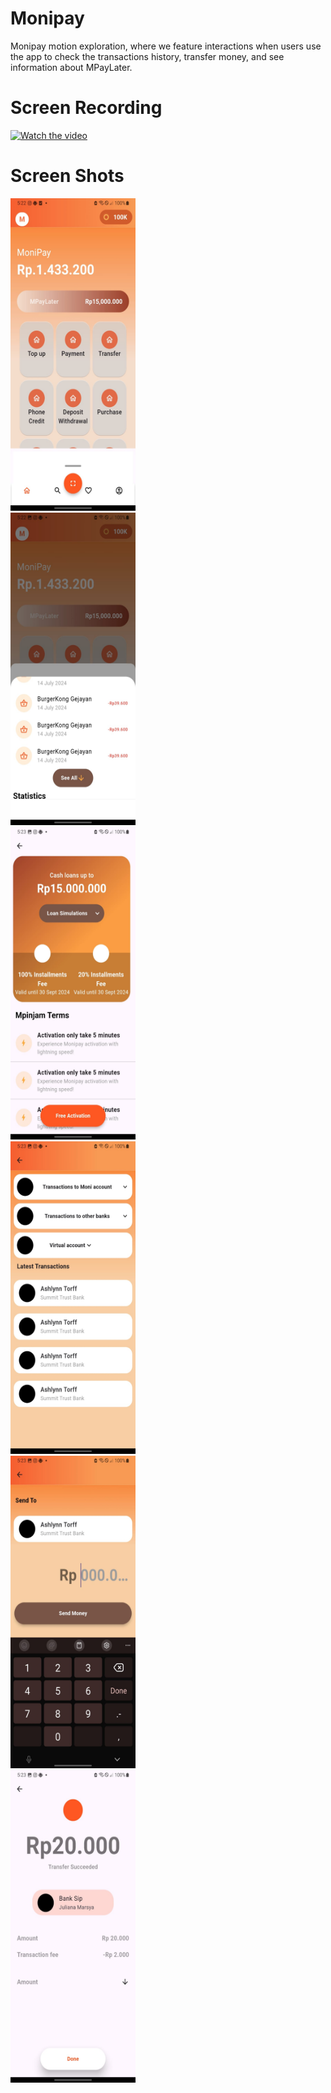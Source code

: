 # Monipay

Monipay motion exploration, where we feature interactions when users use the app to check the transactions history, transfer money, and see information about MPayLater.

# Screen Recording
[![Watch the video](https://i.sstatic.net/Vp2cE.png)](https://youtube.com/shorts/N5VyAH-oMDg?feature=share)

# Screen Shots

<html>

  <body>
    <div class="grid-container">
  <div class="grid-item">
    <img src ="https://github.com/njiti/banking/blob/master/asset/1.jpeg?raw=true" width="200" height="500"</img>
  </div>

  <div class="grid-item">
    <img src ="https://github.com/njiti/banking/blob/master/asset/2.jpeg?raw=true" width="200" height="500"</img>
  </div>

  <div class="grid-item">
    <img src ="https://github.com/njiti/banking/blob/master/asset/3.jpeg?raw=true" width="200" height="500"</img>
  </div>

  <div class="grid-item">
    <img src ="https://github.com/njiti/banking/blob/master/asset/4.jpeg?raw=true" width="200" height="500"</img>
  </div>

  <div class="grid-item">
    <img src ="https://github.com/njiti/banking/blob/master/asset/5.jpeg?raw=true" width="200" height="500"</img>
  </div>

  <div class="grid-item">
    <img src ="https://github.com/njiti/banking/blob/master/asset/6.jpeg?raw=true" width="200" height="500"</img>
  </div>
</div>
  </body>
</html>
